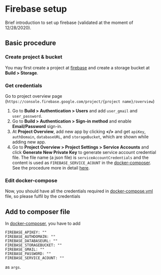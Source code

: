 # Firebase setup
Brief introduction to set up firebase (validated at the moment of 12/28/2020).

## Basic procedure
### Create project & bucket
You may first create a project at [firebase](https://console.firebase.google.com) and create a storage bucket at **Build > Storage**.

### Get credentials
Go to project overview page (`https://console.firebase.google.com/project/{project name}/overview`)
1. Go to **Build > Authentication > Users** and add `user_gmail` and `user_password`.
2. Go to **Build > Authentication > Sign-in method** and enable **Email/Password** sign-in.
3. At **Project Overview**, add new app by clicking **</>** and get `apiKey`, `authDomain`, `databaseURL`, and `storageBucket`, which are shown while adding new app.
4. Go to **Project Overview > Project Settings > Service Accounts** and click **Generate New Private Key** to generate service account credential file.
 The file name (a json file) is `serviceAccountCredentials` and the content is used as `FIREBASE_SERVICE_ACOUNT` in the [docker-composer](./docker-compose.yml).
 See the procedure more in detail [here](https://stackoverflow.com/questions/41082171/firebase-permission-denied-with-pyrebase-library/41253388#41253388).  

### Edit docker-compose
Now, you should have all the credentials required in [docker-compose.yml](../docker-compose.yml) file, so 
please fulfil by the credentials 

## Add to composer file
In [docker-composer](./docker-compose.yml), you have to add

```
FIREBASE_APIKEY: ""
FIREBASE_AUTHDOMAIN: ""
FIREBASE_DATABASEURL: ""
FIREBASE_STORAGEBUCKET: ""
FIREBASE_GMAIL: ""
FIREBASE_PASSWORD: ""
FIREBASE_SERVICE_ACOUNT: ""
```

as `args`.
